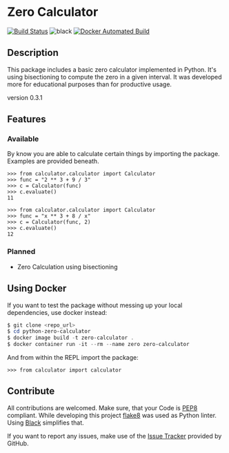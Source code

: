 # Zero Calculator #
[![Build Status](https://travis-ci.org/DahlitzFlorian/python-zero-calculator.svg?branch=master)](https://travis-ci.org/DahlitzFlorian/python-zero-calculator)
![black](https://img.shields.io/badge/code%20style-black-000000.svg)
[![Docker Automated Build](https://img.shields.io/badge/docker%20build-automated-blue.svg)](https://cloud.docker.com/u/floriandahlitz/repository/docker/floriandahlitz/python-zero-calculator)
## Description ##
This package includes a basic zero calculator implemented in Python.
It's using bisectioning to compute the zero in a given interval. It was
developed more for educational purposes than for productive usage.

version 0.3.1

## Features ##
### Available ###
By know you are able to calculate certain things by importing the
package. Examples are provided beneath.

```python3
>>> from calculator.calculator import Calculator
>>> func = "2 ** 3 + 9 / 3"
>>> c = Calculator(func)
>>> c.evaluate()
11
```

```python3
>>> from calculator.calculator import Calculator
>>> func = "x ** 3 + 8 / x"
>>> c = Calculator(func, 2)
>>> c.evaluate()
12
```

### Planned ###
- Zero Calculation using bisectioning

## Using Docker ##
If you want to test the package without messing up your local
dependencies, use docker instead:

```PowerShell
$ git clone <repo_url>
$ cd python-zero-calculator
$ docker image build -t zero-calculator .
$ docker container run -it --rm --name zero zero-calculator
```

And from within the REPL import the package:

```python3
>>> from calculator import calculator
```

## Contribute ##
All contributions are welcomed. Make sure, that your Code is
[PEP8](https://www.python.org/dev/peps/pep-0008/) compliant. While
developing this project [flake8](http://flake8.pycqa.org/en/latest/)
was used as Python linter. Using [Black](https://github.com/ambv/black)
simplifies that.

If you want to report any issues, make use of the [Issue Tracker](https://github.com/DahlitzFlorian/python-zero-calculator/issues) provided by GitHub.
